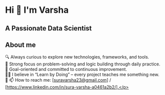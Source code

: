 <h1 align="centre" >Hi 👋 I'm Varsha</h1>
<h2 align="centre" > A Passionate Data Scientist</h2>


<h2 align="left">About me</h2>


<p align="left">

🔍 Always curious to explore new technologies, frameworks, and tools.<br>
🧠 Strong focus on problem-solving and logic building through daily practice.<br>
🎯 Goal-oriented and committed to continuous improvement.<br>
👩‍💻 I believe in “Learn by Doing” – every project teaches me something new.<br>
💬 📫 How to reach me: [suravarsha23@gmail.com] / [https://www.linkedin.com/in/sura-varsha-a0461a2b2/].</p>


